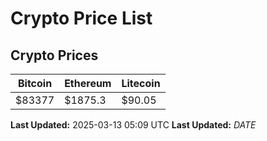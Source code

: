 # Crypto Price List

## Crypto Prices
| Bitcoin | Ethereum | Litecoin |
| ------- | -------- | -------- |
| $83377 | $1875.3 | $90.05 |
**Last Updated:** 2025-03-13 05:09 UTC
**Last Updated:** $DATE$
